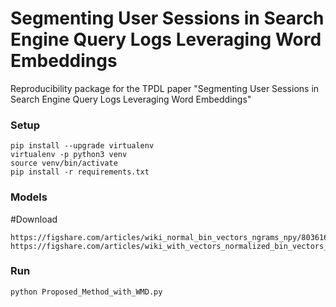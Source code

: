 # Segmenting User Sessions in Search Engine Query Logs Leveraging Word Embeddings
Reproducibility package for the TPDL paper "Segmenting User Sessions in Search Engine Query Logs Leveraging Word Embeddings"

### Setup

```
pip install --upgrade virtualenv
virtualenv -p python3 venv
source venv/bin/activate
pip install -r requirements.txt
```

### Models
#Download
```
https://figshare.com/articles/wiki_normal_bin_vectors_ngrams_npy/8036168
https://figshare.com/articles/wiki_with_vectors_normalized_bin_vectors_ngrams_npy/8036102
```

### Run
```
python Proposed_Method_with_WMD.py
```
